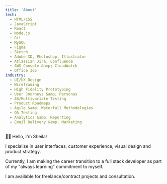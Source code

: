 ```yaml
---
title: 'About'
tech:
  - HTML/CSS
  - JavaScript
  - React
  - Node.js
  - Git
  - MySQL
  - Figma
  - Sketch
  - Adobe XD, Photoshop, Illustrator
  - Atlassian Jira, Confluence
  - AWS Console &amp; CloudWatch
  - Office 365
industry:
  - UI/UX Design
  - Wireframing
  - High Fidelity Prototyping
  - User Journeys &amp; Personas
  - AB/Multivariate Testing
  - Product Roadmaps
  - Agile &amp; Waterfall Methodologies
  - QA Testing
  - Analytics &amp; Reporting
  - Email Delivery &amp; Marketing
---
```



🖖🏼 Hello, I'm Sheila!

I specialise in user interfaces, customer experience, visual design and product strategy.

Currently, I am making the career transition to a full stack developer as part of my "always learning" commitment to myself.

I am available for freelance/contract projects and consultation.